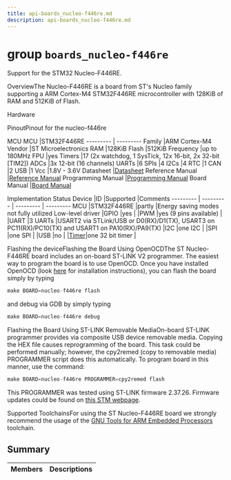 ```yaml
---
title: api-boards_nucleo-f446re.md
description: api-boards_nucleo-f446re.md
---
```

# group `boards_nucleo-f446re` 

Support for the STM32 Nucleo-F446RE.

OverviewThe Nucleo-F446RE is a board from ST's Nucleo family supporting a ARM Cortex-M4 STM32F446RE microcontroller with 128KiB of RAM and 512KiB of Flash.

Hardware

PinoutPinout for the nucleo-f446re

MCU
MCU   |STM32F446RE
--------- | ---------
Family   |ARM Cortex-M4
Vendor   |ST Microelectronics
RAM   |128KiB
Flash   |512KiB
Frequency   |up to 180MHz
FPU   |yes
Timers   |17 (2x watchdog, 1 SysTick, 12x 16-bit, 2x 32-bit [TIM2])
ADCs   |3x 12-bit (16 channels)
UARTs   |6
SPIs   |4
I2Cs   |4
RTC   |1
CAN   |2
USB   |1
Vcc   |1.8V - 3.6V
Datasheet   |[Datasheet](http://www.st.com/resource/en/datasheet/stm32f446re.pdf)
Reference Manual   |[Reference Manual](https://www.st.com/resource/en/reference_manual/dm00135183.pdf)
Programming Manual   |[Programming Manual](https://www.st.com/resource/en/programming_manual/dm00046982.pdf)
Board Manual   |[Board Manual](http://www.st.com/st-web-ui/static/active/en/resource/technical/document/user_manual/DM00105823.pdf)

Implementation Status
Device   |ID   |Supported   |Comments
--------- | --------- | --------- | ---------
MCU   |STM32F446RE   |partly   |Energy saving modes not fully utilized
Low-level driver   |GPIO   |yes   |
|PWM   |yes (9 pins available)   |
|UART   |3 UARTs   |USART2 via STLink/USB or D0(RX)/D1(TX), USART3 on PC11(RX)/PC10(TX) and USART1 on PA10(RX)/PA9(TX)
|I2C   |one I2C   |
|SPI   |one SPI   |
|USB   |no   |
|[Timer](./doc/starlight-docs/src/content/docs/apidoc/api-pkg_paho_mqtt.md#structTimer)|one 32 bit timer   |

Flashing the deviceFlashing the Board Using OpenOCDThe ST Nucleo-F446RE board includes an on-board ST-LINK V2 programmer. The easiest way to program the board is to use OpenOCD. Once you have installed OpenOCD (look [here](https://github.com/RIOT-OS/RIOT/wiki/OpenOCD) for installation instructions), you can flash the board simply by typing

```cpp
make BOARD=nucleo-f446re flash
```
 and debug via GDB by simply typing 
```cpp
make BOARD=nucleo-f446re debug
```

Flashing the Board Using ST-LINK Removable MediaOn-board ST-LINK programmer provides via composite USB device removable media. Copying the HEX file causes reprogramming of the board. This task could be performed manually; however, the cpy2remed (copy to removable media) PROGRAMMER script does this automatically. To program board in this manner, use the command: 
```cpp
make BOARD=nucleo-f446re PROGRAMMER=cpy2remed flash
```
This PROGRAMMER was tested using ST-LINK firmware 2.37.26. Firmware updates could be found on [this STM webpage](https://www.st.com/en/development-tools/stsw-link007.html).

Supported ToolchainsFor using the ST Nucleo-F446RE board we strongly recommend the usage of the [GNU Tools for ARM Embedded Processors](https://launchpad.net/gcc-arm-embedded) toolchain.

## Summary

 Members                        | Descriptions                                
--------------------------------|---------------------------------------------

